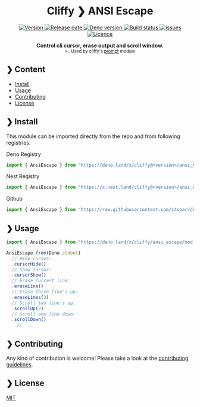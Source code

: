 <h1 align="center">Cliffy ❯ ANSI Escape</h1>

<p align="center">
  <a href="https://github.com/c4spar/deno-cliffy/releases">
    <img alt="Version" src="https://img.shields.io/github/v/release/c4spar/deno-cliffy?logo=github" />
  </a>
  <a href="https://github.com/c4spar/deno-cliffy/releases">
    <img alt="Release date" src="https://img.shields.io/github/release-date/c4spar/deno-cliffy?logo=github&color=blue" />
  </a>
  <a href="https://deno.land/">
    <img alt="Deno version" src="https://img.shields.io/badge/deno-^1.2.0-blue?logo=deno" />
  </a>
  <a href="https://github.com/c4spar/deno-cliffy/actions?query=workflow%3Aci">
    <img alt="Build status" src="https://github.com/c4spar/deno-cliffy/workflows/Test/badge.svg?branch=master" />
  </a>
  <a href="https://github.com/c4spar/deno-cliffy/labels/module%3Aansi-escape">
    <img alt="issues" src="https://img.shields.io/github/issues/c4spar/deno-cliffy/module:ansi-escape?label=issues&logo=github">
  </a>
  <a href="https://github.com/c4spar/deno-cliffy/actions?query=workflow%3Aci">
    <img alt="Licence" src="https://img.shields.io/github/license/c4spar/deno-cliffy?logo=github" />
  </a>
</p>

<p align="center">
  <b>Control cli cursor, erase output and scroll window.</b><br>
  <sub>>_ Used by cliffy's <a href="../prompt/">prompt</a> module</sub>
</p>

## ❯ Content

- [Install](#-install)
- [Usage](#-usage)
- [Contributing](#-contributing)
- [License](#-license)

## ❯ Install

This module can be imported directly from the repo and from following registries.

Deno Registry

```typescript
import { AnsiEscape } from "https://deno.land/x/cliffy@<version>/ansi_escape/mod.ts";
```

Nest Registry

```typescript
import { AnsiEscape } from "https://x.nest.land/cliffy@<version>/ansi_escape/mod.ts";
```

Github

```typescript
import { AnsiEscape } from "https://raw.githubusercontent.com/c4spar/deno-cliffy/<version>/ansi_escape/mod.ts";
```

## ❯ Usage

```typescript
import { AnsiEscape } from "https://deno.land/x/cliffy/ansi_escape/mod.ts";

AnsiEscape.from(Deno.stdout)
  // Hide cursor:
  .cursorHide()
  // Show cursor:
  .cursorShow()
  // Erase current line:
  .eraseLine()
  // Erase three line's up:
  .eraseLines(3)
  // Scroll two line's up:
  .scrollUp(2)
  // Scroll one line down:
  .scrollDown()
    // ...
```

## ❯ Contributing

Any kind of contribution is welcome! Please take a look at the [contributing guidelines](../CONTRIBUTING.md).

## ❯ License

[MIT](../LICENSE)
